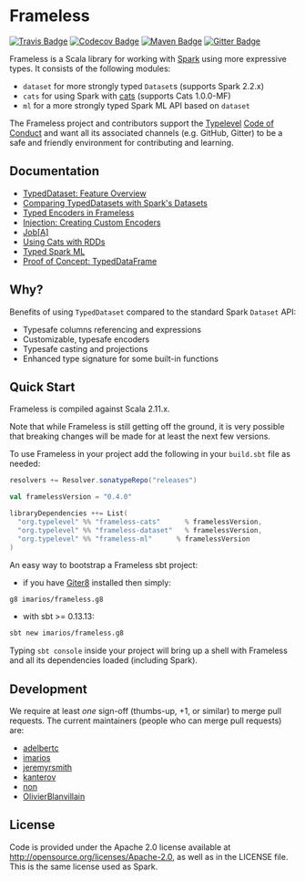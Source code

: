 # Frameless

[![Travis Badge](https://travis-ci.org/typelevel/frameless.svg?branch=master)](https://travis-ci.org/typelevel/frameless)
[![Codecov Badge](https://codecov.io/gh/typelevel/frameless/branch/master/graph/badge.svg)](https://codecov.io/gh/typelevel/frameless)
[![Maven Badge](https://img.shields.io/maven-central/v/org.typelevel/frameless-dataset_2.11.svg)](https://maven-badges.herokuapp.com/maven-central/org.typelevel/frameless-dataset_2.11)
[![Gitter Badge](https://badges.gitter.im/typelevel/frameless.svg)](https://gitter.im/typelevel/frameless)

Frameless is a Scala library for working with [Spark](http://spark.apache.org/) using more expressive types.
It consists of the following modules:

* `dataset` for more strongly typed `Dataset`s  (supports Spark 2.2.x)
* `cats` for using Spark with [cats](https://github.com/typelevel/cats) (supports Cats 1.0.0-MF)
* `ml` for a more strongly typed Spark ML API based on `dataset`

The Frameless project and contributors support the
[Typelevel](http://typelevel.org/) [Code of Conduct](http://typelevel.org/conduct.html) and want all its
associated channels (e.g. GitHub, Gitter) to be a safe and friendly environment for contributing and learning.

## Documentation

* [TypedDataset: Feature Overview](http://typelevel.org/frameless/FeatureOverview.html)
* [Comparing TypedDatasets with Spark's Datasets](http://typelevel.org/frameless/TypedDatasetVsSparkDataset.html)
* [Typed Encoders in Frameless](http://typelevel.org/frameless/TypedEncoder.html)
* [Injection: Creating Custom Encoders](http://typelevel.org/frameless/Injection.html)
* [Job\[A\]](http://typelevel.org/frameless/Job.html)
* [Using Cats with RDDs](http://typelevel.org/frameless/Cats.html)
* [Typed Spark ML](http://typelevel.org/frameless/TypedML.html)
* [Proof of Concept: TypedDataFrame](http://typelevel.org/frameless/TypedDataFrame.html)

## Why?

Benefits of using `TypedDataset` compared to the standard Spark `Dataset` API:

* Typesafe columns referencing and expressions
* Customizable, typesafe encoders
* Typesafe casting and projections
* Enhanced type signature for some built-in functions

## Quick Start
Frameless is compiled against Scala 2.11.x.

Note that while Frameless is still getting off the ground, it is very possible that breaking changes will be
made for at least the next few versions.

To use Frameless in your project add the following in your `build.sbt` file as needed:

```scala
resolvers += Resolver.sonatypeRepo("releases")

val framelessVersion = "0.4.0"

libraryDependencies ++= List(
  "org.typelevel" %% "frameless-cats"      % framelessVersion,
  "org.typelevel" %% "frameless-dataset"   % framelessVersion,
  "org.typelevel" %% "frameless-ml"      % framelessVersion
)
```

An easy way to bootstrap a Frameless sbt project:

- if you have [Giter8][g8] installed then simply:

```bash
g8 imarios/frameless.g8
```
- with sbt >= 0.13.13:

```bash
sbt new imarios/frameless.g8
```
Typing `sbt console` inside your project will bring up a shell with Frameless
and all its dependencies loaded (including Spark).

## Development
We require at least *one* sign-off (thumbs-up, +1, or similar) to merge pull requests. The current maintainers
(people who can merge pull requests) are:

* [adelbertc](https://github.com/adelbertc)
* [imarios](https://github.com/imarios)
* [jeremyrsmith](https://github.com/jeremyrsmith)
* [kanterov](https://github.com/kanterov)
* [non](https://github.com/non)
* [OlivierBlanvillain](https://github.com/OlivierBlanvillain/)

## License
Code is provided under the Apache 2.0 license available at http://opensource.org/licenses/Apache-2.0,
as well as in the LICENSE file. This is the same license used as Spark.

[g8]: http://www.foundweekends.org/giter8/
